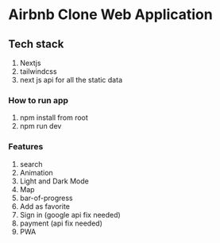 # Airbnb Clone Web Application

## Tech stack

1. Nextjs
2. tailwindcss
3. next js api for all the static data

### How to run app

1. npm install from root
2. npm run dev

### Features

1. search
2. Animation
3. Light and Dark Mode
4. Map
5. bar-of-progress
6. Add as favorite
7. Sign in (google api fix needed)
8. payment (api fix needed)
9. PWA
